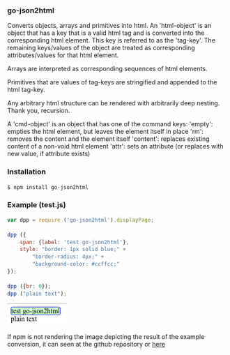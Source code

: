  
### go-json2html 

Converts objects, arrays and primitives into html. An 'html-object' is an object
that has a key that is a valid html tag and is converted into the corresponding html 
element. This key is referred to as the 'tag-key'. The remaining keys/values of 
the object are treated as corresponding attributes/values for that html element. 

Arrays are interpreted as corresponding sequences of html elements. 

Primitives that are values of tag-keys are stringified and appended to 
the html tag-key.

Any arbitrary html structure can be rendered with arbitrarily deep nesting. Thank
you, recursion.

A 'cmd-object' is an object that has one of the command keys: 
    'empty': empties the html element, but leaves the element itself in place
    'rm': removes the content and the element itself
    'content': replaces existing content of a non-void html element 
    'attr': sets an attribute (or replaces with new value, if attribute exists)

### Installation
```shell
$ npm install go-json2html
```

### Example (test.js)

```js
var dpp = require ('go-json2html').displayPage;

dpp ({
    span: {label: 'test go-json2html'}, 
    style: "border: 1px solid blue;" +
        "border-radius: 4px;" +
        "background-color: #ccffcc;"
});

dpp ({br: 0});
dpp ("plain text");
```
![rendered](https://github.com/tgregoneil/go-json2html/blob/master/testGo2Html.png) 

If npm is not rendering the image depicting the result of the example conversion, it
can seen at the github repository or <a href='https://github.com/tgregoneil/go-json2html/blob/master/testGo2Html.png'>here</a>



